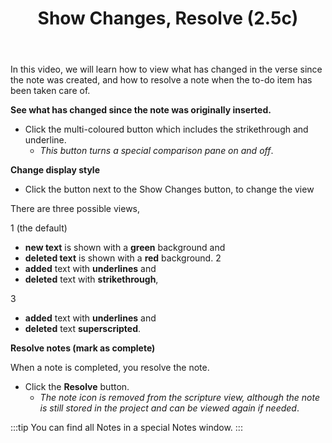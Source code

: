 ﻿---
title: Show Changes, Resolve (2.5c)
---
In this video, we will learn how to view what has changed in the verse since the note was created, and how to resolve a note when the to-do item has been taken care of.

**See what has changed since the note was originally inserted.**

-  Click the multi-coloured button which includes the strikethrough and underline.
    -  *This button turns a special comparison pane on and off*.

**Change display style**

-  Click the button next to the Show Changes button, to change the view

There are three possible views,

1  (the default) 
   -  **new text** is shown with a **green** background and   
   -  **deleted text** is shown with a **red** background.
2  
   -  **added** text with **underlines** and 
   -  **deleted** text with **strikethrough**,

3  
   -  **added** text with **underlines** and 
   -  **deleted** text **superscripted**.

**Resolve notes (mark as complete)**

When a note is completed, you resolve the note.

-  Click the **Resolve** button.
    -  *The note icon is removed from the scripture view, although the note is still stored in the project and can be viewed again if needed*.

:::tip
You can find all Notes in a special Notes window.
:::
